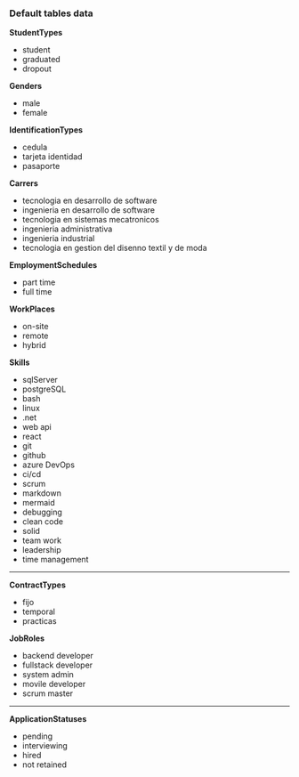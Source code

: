 ### Default tables data

**StudentTypes**
- student 
- graduated
- dropout 

**Genders**
- male
- female

**IdentificationTypes**
- cedula
- tarjeta identidad
- pasaporte

**Carrers**
- tecnologia en desarrollo de software
- ingenieria en desarrollo de software
- tecnologia en sistemas mecatronicos
- ingenieria administrativa
- ingenieria industrial
- tecnologia en gestion del disenno textil y de moda

**EmploymentSchedules**
- part time
- full time

**WorkPlaces**
- on-site
- remote
- hybrid

**Skills**
- sqlServer
- postgreSQL
- bash
- linux
- .net
- web api
- react
- git
- github
- azure DevOps
- ci/cd
- scrum
- markdown
- mermaid
- debugging
- clean code
- solid
- team work
- leadership
- time management

--------------------

**ContractTypes**
- fijo
- temporal
- practicas

**JobRoles**
- backend developer
- fullstack developer
- system admin
- movile developer
- scrum master

---------------------
**ApplicationStatuses**
- pending
- interviewing
- hired
- not retained